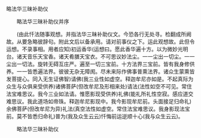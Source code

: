   略法华三昧补助仪
　　




　　略法华三昧补助仪并序

　　(由此忏法随事观想。并指法华三昧补助仪文。今恐各行无处寻。检翻成所阙故。从要急略彼辞句。附此文后以备承用。请对前事仪之下。运此观想故。此但令运想。不录事相。用者应知)初运香华(运想曰。愿此香华遍十方。以为微妙光明台。诸天音乐天宝香。诸天肴膳天宝衣。不可思议妙法尘。一一尘出一切尘。一一尘出一切法。旋转无碍互庄严。遍至一切三宝前。十方法界三宝前。皆有我身修供养。一一皆悉遍法界。彼彼无杂无障阂。尽未来际作佛事普熏法界。诸众生蒙熏皆发菩提心。同入无生证佛智)请佛(我三业性如虚空。释迦牟尼亦如是。不起真际为众生与众俱来受供养)诸佛菩萨(但改牟尼及形相来处)请法(法性如空不可见。常住法宝难思议。我今三业如法请。惟愿影现受供养)礼佛(能礼所礼性空寂。感应道交难思议。我此道场如帝珠。释迦牟尼影现中。我今影现牟尼前。头面接足归命礼)余佛菩萨(但改牟尼为异)礼法(真空法性如虚空。常住法宝难思议。我身影现法宝前。莫不皆悉归命礼)普为(我及众生云云)忏悔前运逆顺十心(我与众生云云)。

　　略法华三昧补助仪


